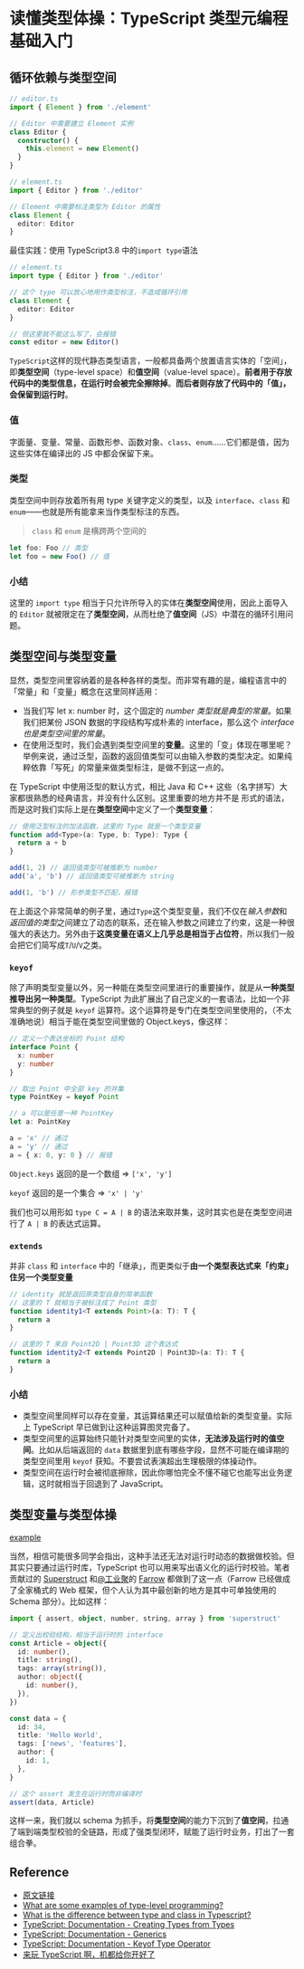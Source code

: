 # 读懂类型体操：TypeScript 类型元编程基础入门

## 循环依赖与类型空间

```ts
// editor.ts
import { Element } from './element'

// Editor 中需要建立 Element 实例
class Editor {
  constructor() {
    this.element = new Element()
  }
}

// element.ts
import { Editor } from './editor'

// Element 中需要标注类型为 Editor 的属性
class Element {
  editor: Editor
}
```

最佳实践：使用 TypeScript3.8 中的`import type`语法

```ts
// element.ts
import type { Editor } from './editor'

// 这个 type 可以放心地用作类型标注，不造成循环引用
class Element {
  editor: Editor
}

// 但这里就不能这么写了，会报错
const editor = new Editor()
```

`TypeScript`这样的现代静态类型语言，一般都具备两个放置语言实体的「空间」，即**类型空间**（type-level space）和**值空间**（value-level space）。**前者用于存放代码中的类型信息，在运行时会被完全擦除掉**。**而后者则存放了代码中的「值」，会保留到运行时**。

### 值

字面量、变量、常量、函数形参、函数对象、`class`、`enum`……它们都是值，因为这些实体在编译出的 JS 中都会保留下来。

### 类型

类型空间中则存放着所有用 type 关键字定义的类型，以及 `interface`、`class` 和 `enum`——也就是所有能拿来当作类型标注的东西。

> `class` 和 `enum` 是横跨两个空间的

```ts
let foo: Foo // 类型
let foo = new Foo() // 值
```

### 小结

这里的 `import type` 相当于只允许所导入的实体在**类型空间**使用，因此上面导入的 `Editor` 就被限定在了**类型空间**，从而杜绝了**值空间**（JS）中潜在的循环引用问题。

## 类型空间与类型变量

显然，类型空间里容纳着的是各种各样的类型。而非常有趣的是，编程语言中的「常量」和「变量」概念在这里同样适用：

- 当我们写 let x: number 时，这个固定的 _number 类型就是典型的常量_。如果我们把某份 JSON 数据的字段结构写成朴素的 interface，那么这个 _interface 也是类型空间里的常量_。
- 在使用泛型时，我们会遇到类型空间里的**变量**。这里的「变」体现在哪里呢？举例来说，通过泛型，函数的返回值类型可以由输入参数的类型决定。如果纯粹依靠「写死」的常量来做类型标注，是做不到这一点的。

在 TypeScript 中使用泛型的默认方式，相比 Java 和 C++ 这些（名字拼写）大家都很熟悉的经典语言，并没有什么区别。这里重要的地方并不是 <T> 形式的语法，而是这时我们实际上是在**类型空间**中定义了一个**类型变量**：

```ts
// 使用泛型标注的加法函数，这里的 Type 就是一个类型变量
function add<Type>(a: Type, b: Type): Type {
  return a + b
}

add(1, 2) // 返回值类型可被推断为 number
add('a', 'b') // 返回值类型可被推断为 string

add(1, 'b') // 形参类型不匹配，报错
```

在上面这个非常简单的例子里，通过`Type`这个类型变量，我们不仅在*输入参数*和*返回值的类型*之间建立了动态的联系，还在输入参数之间建立了约束，这是一种很强大的表达力。另外由于**这类变量在语义上几乎总是相当于占位符**，所以我们一般会把它们简写成`T`/`U`/`V`之类。

### `keyof`

除了声明类型变量以外，另一种能在类型空间里进行的重要操作，就是从**一种类型推导出另一种类型**。TypeScript 为此扩展出了自己定义的一套语法，比如一个非常典型的例子就是 `keyof` 运算符。这个运算符是专门在类型空间里使用的，（不太准确地说）相当于能在类型空间里做的 Object.keys，像这样：

```ts
// 定义一个表达坐标的 Point 结构
interface Point {
  x: number
  y: number
}

// 取出 Point 中全部 key 的并集
type PointKey = keyof Point

// a 可以是任意一种 PointKey
let a: PointKey

a = 'x' // 通过
a = 'y' // 通过
a = { x: 0, y: 0 } // 报错
```

`Object.keys` 返回的是一个数组 => `['x', 'y']`

`keyof` 返回的是一个集合 => `'x' | 'y'`

我们也可以用形如 `type C = A | B` 的语法来取并集，这时其实也是在类型空间进行了 `A | B` 的表达式运算。

### `extends`

并非 `class` 和 `interface` 中的「继承」，而更类似于**由一个类型表达式来「约束」住另一个类型变量**

```ts
// identity 就是返回原类型自身的简单函数
// 这里的 T 就相当于被标注成了 Point 类型
function identity1<T extends Point>(a: T): T {
  return a
}

// 这里的 T 来自 Point2D | Point3D 这个表达式
function identity2<T extends Point2D | Point3D>(a: T): T {
  return a
}
```

### 小结

- 类型空间里同样可以存在变量，其运算结果还可以赋值给新的类型变量。实际上 TypeScript 早已做到让这种运算图灵完备了。
- 类型空间里的运算始终只能针对类型空间里的实体，**无法涉及运行时的值空间**。比如从后端返回的 `data` 数据里到底有哪些字段，显然不可能在编译期的类型空间里用 `keyof` 获知。不要尝试表演超出生理极限的体操动作。
- 类型空间在运行时会被彻底擦除，因此你哪怕完全不懂不碰它也能写出业务逻辑，这时就相当于回退到了 JavaScript。

## 类型变量与类型体操

[example](./type-example.ts)

当然，相信可能很多同学会指出，这种手法还无法对运行时动态的数据做校验。但其实只要通过运行时库，TypeScript 也可以用来写出语义化的运行时校验。笔者贡献过的 [Superstruct](https://github.com/ianstormtaylor/superstruct) 和[@工业聚](https://www.zhihu.com/people/6751e943236c0381facaf51cf6fa1f43)的 [Farrow](https://github.com/farrow-js/farrow) 都做到了这一点（Farrow 已经做成了全家桶式的 Web 框架，但个人认为其中最创新的地方是其中可单独使用的 Schema 部分）。比如这样：

```ts
import { assert, object, number, string, array } from 'superstruct'

// 定义出校验结构，相当于运行时的 interface
const Article = object({
  id: number(),
  title: string(),
  tags: array(string()),
  author: object({
    id: number(),
  }),
})

const data = {
  id: 34,
  title: 'Hello World',
  tags: ['news', 'features'],
  author: {
    id: 1,
  },
}

// 这个 assert 发生在运行时而非编译时
assert(data, Article)
```

这样一来，我们就以 schema 为抓手，将**类型空间**的能力下沉到了**值空间**，拉通了端到端类型校验的全链路，形成了强类型闭环，赋能了运行时业务，打出了一套组合拳。

## Reference

- [原文链接](https://zhuanlan.zhihu.com/p/384172236)
- [What are some examples of type-level programming?](https://stackoverflow.com/questions/24481113/what-are-some-examples-of-type-level-programming)
- [What is the difference between type and class in Typescript?](https://stackoverflow.com/questions/51131898/what-is-the-difference-between-type-and-class-in-typescript/51132333%2351132333)
- [TypeScript: Documentation - Creating Types from Types](https://www.typescriptlang.org/docs/handbook/2/types-from-types.html)
- [TypeScript: Documentation - Generics](https://www.typescriptlang.org/docs/handbook/2/generics.html)
- [TypeScript: Documentation - Keyof Type Operator](https://www.typescriptlang.org/docs/handbook/2/keyof-types.html)
- [来玩 TypeScript 啊，机都给你开好了](https://www.zhihu.com/column/c_206498766)
